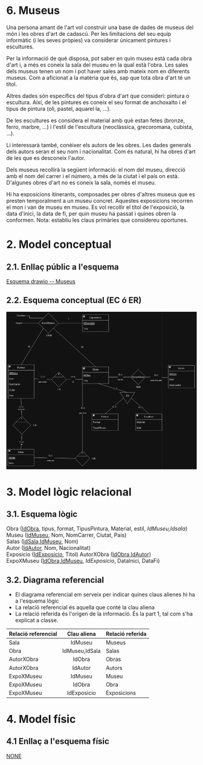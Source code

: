# 6. Museus

Una persona amant de l'art vol construir una base de dades de museus del món i les obres d'art de cadascú. Per les limitacions del seu equip informàtic (i les seves pròpies) va considerar únicament pintures i escultures.

Per la informació de què disposa, pot saber en quin museu està cada obra d'art i, a més es coneix la sala del museu en la qual està l'obra. Les sales dels museus tenen un nom i pot haver sales amb mateix nom en diferents museus.
Com a aficionat a la matèria que és, sap que tota obra d'art té un títol.

Altres dades són específics del tipus d'obra d'art que consideri: pintura o escultura. Així, de les pintures es coneix el seu format de anchoxalto i el tipus de pintura (oli, pastel, aquarel·la, ...). 

De les escultures es considera el material amb què estan fetes (bronze, ferro, marbre, ...) i l'estil de l'escultura (neoclàssica, grecoromana, cubista, ...).

Li interessarà també, conèixer els autors de les obres. Les dades generals dels autors seran el seu nom i nacionalitat. Com és natural, hi ha obres d'art de les que es desconeix l'autor.

Dels museus recollirà la següent informació: el nom del museu, direcció amb el nom del carrer i el número, a més de la ciutat i el país on està.
D'algunes obres d'art no es coneix la sala, només el museu.

Hi ha exposicions itinerants, composades per obres d'altres museus que es presten temporalment a un museu concret. Aquestes exposicions recorren el mon i van de museu en museu. Es vol recollir el títol de l'exposició, la data d'inici, la data de fi, per quin museu ha passat i quines obren la conformen.
Nota: establiu les claus primàries que considereu oportunes.

# 2. Model conceptual
## 2.1. Enllaç públic a l'esquema
[Esquema drawio -- Museus](https://drive.google.com/file/d/1T8_mFhSECk8txdo_-Lia6A0e0rLjbgk4/view?usp=sharing)
## 2.2. Esquema conceptual (EC ó ER)
  ![Esquema drawio -- <Museus>](./6_museus.png)
# 3. Model lògic relacional
## 3.1. Esquema lògic


Obra (<ins>IdObra</ins>, tipus, format, TipusPintura, Material, estil, *IdMuseu,Idsala*)\
Museu (<ins>IdMuseu</ins>, Nom, NomCarrer, Ciutat, Pais)\
Salas (<ins>IdSala,IdMuseu</ins>, Nom)\
Autor (<ins>IdAutor</ins>, Nom, Nacionalitat)\
Exposicio (<ins>IdExposicio</ins>, Titol)
AutorXObra (<ins>IdObra,IdAutor</ins>)\
ExpoXMuseu (<ins>IdObra,IdMuseu</ins>, *IdExposicio*, DataInici, DataFi)   


## 3.2. Diagrama referencial

* El diagrama referencial em serveix per indicar quines claus alienes hi ha a l'esquema lògic  
* La relació referencial és aquella que conté la clau aliena  
* La relació referida és l'origen de la informació. És la part 1, tal com s'ha explicat a classe.

Relació referencial|Clau aliena|Relació referida
-|:-:|-
Sala|IdMuseu|Museus
Obra|IdMuseu,IdSala|Salas
AutorXObra|IdObra|Obras
AutorXObra|IdAutor|Autors
ExpoXMuseu|IdMuseu|Museu
ExpoXMuseu|IdObra|Obra
ExpoXMuseu|IdExposicio|Exposicions


# 4. Model físic
## 4.1 Enllaç a l'esquema físic

[NONE](./)